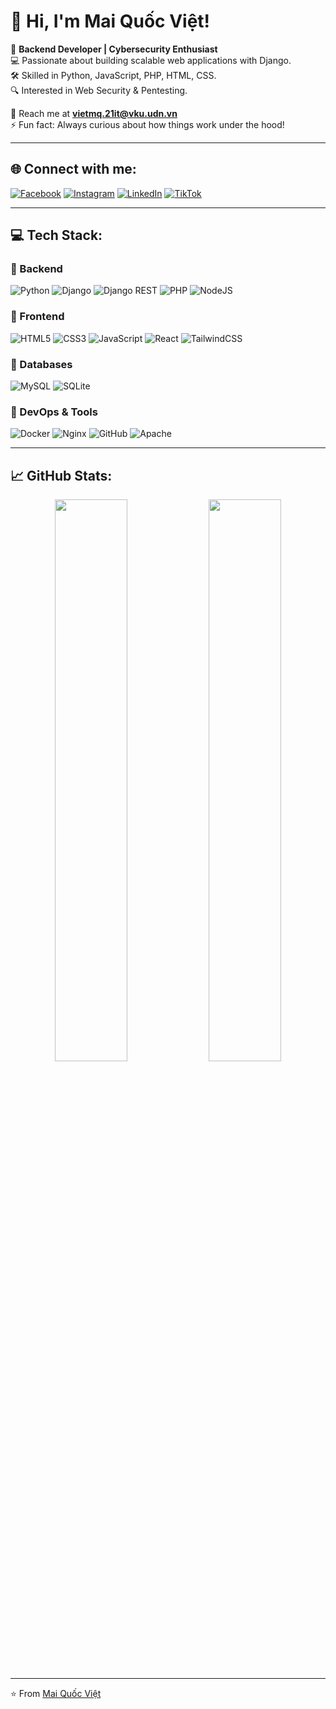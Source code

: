 # 👋 Hi, I'm Mai Quốc Việt!

🚀 **Backend Developer | Cybersecurity Enthusiast**  
💻 Passionate about building scalable web applications with Django.  
🛠️ Skilled in Python, JavaScript, PHP, HTML, CSS.  
🔍 Interested in Web Security & Pentesting.  

📩 Reach me at **vietmq.21it@vku.udn.vn**  
⚡ Fun fact: Always curious about how things work under the hood!  

---

## 🌐 Connect with me:
[![Facebook](https://img.shields.io/badge/Facebook-%231877F2.svg?logo=Facebook&logoColor=white)](https://facebook.com/maiviet283)
[![Instagram](https://img.shields.io/badge/Instagram-%23E4405F.svg?logo=Instagram&logoColor=white)](https://instagram.com/maiviet283)
[![LinkedIn](https://img.shields.io/badge/LinkedIn-%230077B5.svg?logo=linkedin&logoColor=white)](https://linkedin.com/in/maiviet283)
[![TikTok](https://img.shields.io/badge/TikTok-%23000000.svg?logo=TikTok&logoColor=white)](https://tiktok.com/@maiviet283)

---

## 💻 Tech Stack:

### 🔹 Backend
![Python](https://img.shields.io/badge/python-3670A0?style=for-the-badge&logo=python&logoColor=ffdd54)
![Django](https://img.shields.io/badge/django-%23092E20.svg?style=for-the-badge&logo=django&logoColor=white)
![Django REST](https://img.shields.io/badge/DJANGO-REST-ff1709?style=for-the-badge&logo=django&logoColor=white&color=ff1709&labelColor=gray)
![PHP](https://img.shields.io/badge/php-%23777BB4.svg?style=for-the-badge&logo=php&logoColor=white)
![NodeJS](https://img.shields.io/badge/node.js-6DA55F?style=for-the-badge&logo=node.js&logoColor=white)

### 🔹 Frontend
![HTML5](https://img.shields.io/badge/html5-%23E34F26.svg?style=for-the-badge&logo=html5&logoColor=white)
![CSS3](https://img.shields.io/badge/css3-%231572B6.svg?style=for-the-badge&logo=css3&logoColor=white)
![JavaScript](https://img.shields.io/badge/javascript-%23323330.svg?style=for-the-badge&logo=javascript&logoColor=%23F7DF1E)
![React](https://img.shields.io/badge/react-%2320232a.svg?style=for-the-badge&logo=react&logoColor=%2361DAFB)
![TailwindCSS](https://img.shields.io/badge/tailwindcss-%2338B2AC.svg?style=for-the-badge&logo=tailwind-css&logoColor=white)

### 🔹 Databases
![MySQL](https://img.shields.io/badge/mysql-4479A1.svg?style=for-the-badge&logo=mysql&logoColor=white)
![SQLite](https://img.shields.io/badge/sqlite-%2307405e.svg?style=for-the-badge&logo=sqlite&logoColor=white)

### 🔹 DevOps & Tools
![Docker](https://img.shields.io/badge/docker-%230db7ed.svg?style=for-the-badge&logo=docker&logoColor=white)
![Nginx](https://img.shields.io/badge/nginx-%23009639.svg?style=for-the-badge&logo=nginx&logoColor=white)
![GitHub](https://img.shields.io/badge/github-%23121011.svg?style=for-the-badge&logo=github&logoColor=white)
![Apache](https://img.shields.io/badge/apache-%23D42029.svg?style=for-the-badge&logo=apache&logoColor=white)

---

## 📈 GitHub Stats:
<p align="center">
  <img src="https://github-readme-stats.vercel.app/api?username=maiviet283&show_icons=true&theme=radical" width="48%" />
  <img src="https://github-readme-streak-stats.herokuapp.com/?user=maiviet283&theme=radical" width="48%" />
</p>

---

⭐️ From [Mai Quốc Việt](https://github.com/maiviet283)
